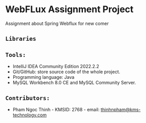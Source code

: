 # WebFLux Assignment Project

Assignment about Spring Webflux for new comer

## `Libraries`

## `Tools:`

- IntelliJ IDEA Community Edition 2022.2.2
- Git/GitHub: store source code of the whole project.
- Programming language: Java
- MySQL Workbench 8.0 CE and MySQL Community Server.


## `Contributors:`
- Pham Ngoc Thinh - KMSID: 2768 - email: thinhnpham@kms-technology.com
